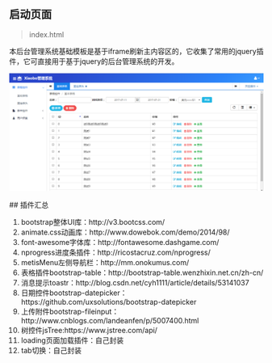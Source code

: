 ## 启动页面
>index.html
<p>本后台管理系统基础模板是基于iframe刷新主内容区的，它收集了常用的jquery插件，它可直接用于基于jquery的后台管理系统的开发。</p>
<p>
<img src='./img/截图.png'>
</p>
## 插件汇总
<ol>
<li>bootstrap整体UI库：http://v3.bootcss.com/</li>
<li>animate.css动画库：http://www.dowebok.com/demo/2014/98/</li>
<li>font-awesome字体库：http://fontawesome.dashgame.com/</li>
<li>nprogress进度条插件：http://ricostacruz.com/nprogress/</li>
<li>metisMenu左侧导航栏：http://mm.onokumus.com/</li>
<li>表格插件bootstrap-table：http://bootstrap-table.wenzhixin.net.cn/zh-cn/</li>
<li>消息提示toastr：http://blog.csdn.net/cyh1111/article/details/53141037</li>
<li>日期控件bootstrap-datepicker：https://github.com/uxsolutions/bootstrap-datepicker</li>
<li>上传附件bootstrap-fileinput：http://www.cnblogs.com/landeanfen/p/5007400.html</li>
<li>树控件jsTree:https://www.jstree.com/api/</li>
<li>loading页面加载插件：自己封装</li>
<li>tab切换：自己封装</li>
</ol>